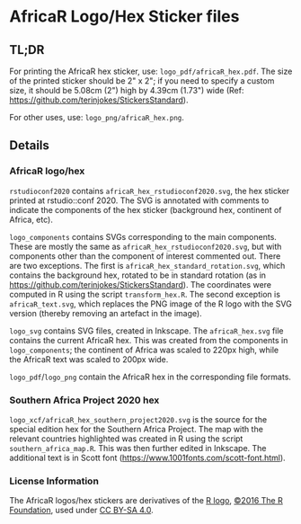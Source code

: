 # AfricaR Logo/Hex Sticker files

## TL;DR

For printing the AfricaR hex sticker, use: `logo_pdf/africaR_hex.pdf`. The 
size of the printed sticker should be 2" x 2"; if you need to specify a custom 
size, it should be 5.08cm (2") high by 4.39cm (1.73") wide (Ref: https://github.com/terinjokes/StickersStandard).

For other uses, use: `logo_png/africaR_hex.png`.

## Details

### AfricaR logo/hex

`rstudioconf2020` contains `africaR_hex_rstudioconf2020.svg`, the hex sticker 
printed at rstudio::conf 2020. The SVG is annotated with comments to indicate 
the components of the hex sticker (background hex, continent of Africa, etc).

`logo_components` contains SVGs corresponding to the main components. These 
are mostly the same as `africaR_hex_rstudioconf2020.svg`, but with 
components other than the component of interest commented out. There are two 
exceptions. The first is `africaR_hex_standard_rotation.svg`, which contains 
the background hex, rotated to be in standard rotation (as in 
https://github.com/terinjokes/StickersStandard). The coordinates were 
computed in R using the script `transform_hex.R`. The second exception is 
`africaR_text.svg`, which replaces the PNG image of the R logo with the SVG 
version (thereby removing an artefact in the image).

`logo_svg` contains SVG files, created in Inkscape. The 
`africaR_hex.svg` file contains the current AfricaR hex. This was created from 
the components in `logo_components`; the continent of Africa was scaled to 
220px high, while the AfricaR text was scaled to 200px wide. 

`logo_pdf`/`logo_png` contain the AfricaR hex in the corresponding file 
formats.

### Southern Africa Project 2020 hex

`logo_xcf/africaR_hex_southern_project2020.svg` is the source for the special 
edition hex for the Southern Africa Project. The map with the relevant 
countries highlighted was created in R using the script `southern_africa_map.R`. 
This was then further edited in Inkscape. The additional text is in Scott font 
(https://www.1001fonts.com/scott-font.html).

### License Information

The AfricaR logos/hex stickers are derivatives of the [R logo](https://www.r-project.org/logo/Rlogo.svg), [©2016 The R Foundation](https://www.r-project.org/logo/), used 
under [CC BY-SA 4.0](https://creativecommons.org/licenses/by-sa/4.0/).

